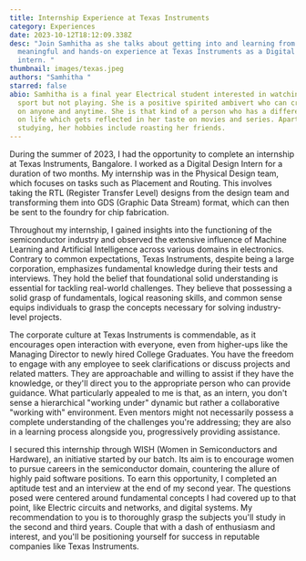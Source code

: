 ```yaml
---
title: Internship Experience at Texas Instruments
category: Experiences
date: 2023-10-12T18:12:09.338Z
desc: "Join Samhitha as she talks about getting into and learning from a very
  meaningful and hands-on experience at Texas Instruments as a Digital Design
  intern. "
thumbnail: images/texas.jpeg
authors: "Samhitha "
starred: false
abio: Samhitha is a final year Electrical student interested in watching every
  sport but not playing. She is a positive spirited ambivert who can crack jokes
  on anyone and anytime. She is that kind of a person who has a different take
  on life which gets reflected in her taste on movies and series. Apart from
  studying, her hobbies include roasting her friends.
---
```

During the summer of 2023, I had the opportunity to complete an internship at Texas Instruments, Bangalore. I worked as a Digital Design Intern for a duration of two months. My internship was in the Physical Design team, which focuses on tasks such as Placement and Routing. This involves taking the RTL (Register Transfer Level) designs from the design team and transforming them into GDS (Graphic Data Stream) format, which can then be sent to the foundry for chip fabrication.

Throughout my internship, I gained insights into the functioning of the semiconductor industry and observed the extensive influence of Machine Learning and Artificial Intelligence across various domains in electronics. Contrary to common expectations, Texas Instruments, despite being a large corporation, emphasizes fundamental knowledge during their tests and interviews. They hold the belief that foundational solid understanding is essential for tackling real-world challenges. They believe that possessing a solid grasp of fundamentals, logical reasoning skills, and common sense equips individuals to grasp the concepts necessary for solving industry-level projects.

The corporate culture at Texas Instruments is commendable, as it encourages open interaction with everyone, even from higher-ups like the Managing Director to newly hired College Graduates. You have the freedom to engage with any employee to seek clarifications or discuss projects and related matters. They are approachable and willing to assist if they have the knowledge, or they'll direct you to the appropriate person who can provide guidance. What particularly appealed to me is that, as an intern, you don't sense a hierarchical "working under" dynamic but rather a collaborative "working with" environment. Even mentors might not necessarily possess a complete understanding of the challenges you're addressing; they are also in a learning process alongside you, progressively providing assistance.

I secured this internship through WISH (Women in Semiconductors and Hardware), an initiative started by our batch. Its aim is to encourage women to pursue careers in the semiconductor domain, countering the allure of highly paid software positions. To earn this opportunity, I completed an aptitude test and an interview at the end of my second year. The questions posed were centered around fundamental concepts I had covered up to that point, like Electric circuits and networks, and digital systems. My recommendation to you is to thoroughly grasp the subjects you'll study in the second and third years. Couple that with a dash of enthusiasm and interest, and you'll be positioning yourself for success in reputable companies like Texas Instruments.

